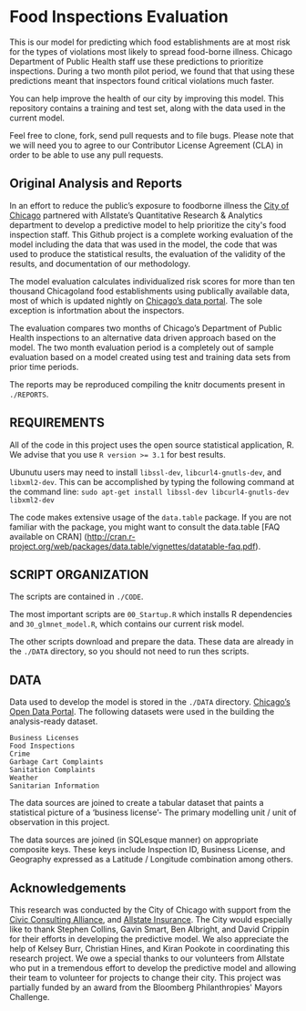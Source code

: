 Food Inspections Evaluation
============================

This is our model for predicting which food establishments are at most risk for the types of violations most likely to spread food-borne illness. Chicago Department of Public Health staff use these predictions to prioritize inspections. During a two month pilot period, we found that that using these predictions meant that inspectors found critical violations much faster.

You can help improve the health of our city by improving this model. This repository contains a training and test set, along with the data used in the current model. 

Feel free to clone, fork, send pull requests and to file bugs. 
Please note that we will need you to agree to our Contributor License Agreement (CLA) in order to be able to use any pull requests.


Original Analysis and Reports
-----------------------------
In an effort to reduce the public’s exposure to foodborne illness the [City of Chicago](https://github.com/Chicago) partnered with Allstate’s Quantitative Research & Analytics department to develop a predictive model to help prioritize the city's food inspection staff.  This Github project is a complete working evaluation of the model including the data that was used in the model, the code that was used to produce the statistical results, the evaluation of the validity of the results, and documentation of our methodology.

The model evaluation calculates individualized risk scores for more than ten thousand Chicagoland food establishments using publically available data, most of which is updated nightly on [Chicago’s data portal]( https://data.cityofchicago.org/). The sole exception is infortmation about the inspectors.

The evaluation compares two months of Chicago’s Department of Public Health inspections to an alternative data driven approach based on the model. The two month evaluation period is a completely out of sample evaluation based on a model created using test and training data sets from prior time periods.

The reports may be reproduced compiling the knitr documents present in ``./REPORTS``.

REQUIREMENTS
------------

All of the code in this project uses the open source statistical application, R.  We advise that you use ```R version >= 3.1``` for best results. 

Ubunutu users may need to install `libssl-dev`, `libcurl4-gnutls-dev`, and `libxml2-dev`.  This can be accomplished by typing the following command at the command line:
`sudo apt-get install libssl-dev libcurl4-gnutls-dev libxml2-dev`

The code makes extensive usage of the ``data.table`` package. If you are not familiar with the package, you might want to consult the data.table [FAQ available on CRAN] (http://cran.r-project.org/web/packages/data.table/vignettes/datatable-faq.pdf).


SCRIPT ORGANIZATION
------

The scripts are contained in `./CODE`. 

The most important scripts are `00_Startup.R` which installs R dependencies and  `30_glmnet_model.R`, which contains our current risk model. 

The other scripts download and prepare the data. These data are already in the `./DATA` directory, so you should not need to run thes scripts.

DATA
------

Data used to develop the model is stored in the ``./DATA`` directory. [Chicago’s Open Data Portal](http://data.cityofchicago.org). The following datasets were used in the building the analysis-ready dataset. 

```
Business Licenses
Food Inspections 
Crime
Garbage Cart Complaints
Sanitation Complaints
Weather
Sanitarian Information
```

The data sources are joined to create a tabular dataset that paints a statistical picture of a ‘business license’- The primary modelling unit / unit of observation in this project.

The data sources are joined (in SQLesque manner) on appropriate composite keys. These keys include Inspection ID, Business License, and Geography expressed as a Latitude / Longitude combination among others. 


Acknowledgements
----------------
This research was conducted by the City of Chicago with support from the [Civic Consulting Alliance](http://www.ccachicago.org/), and [Allstate Insurance](https://www.allstate.com/). The City would especially like to thank Stephen Collins, Gavin Smart, Ben Albright, and David Crippin for their efforts in developing the predictive model. We also appreciate the help of Kelsey Burr, Christian Hines, and Kiran Pookote in coordinating this research project. We owe a special thanks to our volunteers from Allstate who put in a tremendous effort to develop the predictive model and allowing their team to volunteer for projects to change their city. This project was partially funded by an award from the Bloomberg Philanthropies' Mayors Challenge.